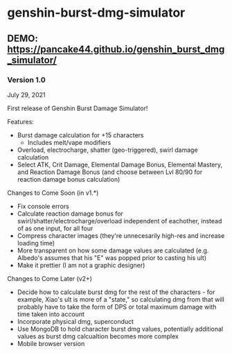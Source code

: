 # genshin-burst-dmg-simulator
## DEMO: https://pancake44.github.io/genshin_burst_dmg_simulator/

### Version 1.0

July 29, 2021

First release of Genshin Burst Damage Simulator!

Features:
+ Burst damage calculation for +15 characters
  + Includes melt/vape modifiers
+ Overload, electrocharge, shatter (geo-triggered), swirl damage calculation
+ Select ATK, Crit Damage, Elemental Damage Bonus, Elemental Mastery, and Reaction Damage Bonus (and choose between Lvl 80/90 for reaction damage bonus calculation)

Changes to Come Soon (in v1.\*)
+ Fix console errors
+ Calculate reaction damage bonus for swirl/shatter/electrocharge/overload independent of eachother, instead of as one input, for all four
+ Compress character images (they're unnecesarily high-res and increase loading time)
+ More transparent on how some damage values are calculated (e.g. Albedo's assumes that his "E" was popped prior to casting his ult)
+ Make it prettier (I am not a graphic designer)

Changes to Come Later (v2\+)
+ Decide how to calculate burst dmg for the rest of the characters - for example, Xiao's ult is more of a "state," so calculating dmg from that will probably have to take the form of DPS or total maximum damage with time taken into account
+ Incorporate physical dmg, superconduct
+ Use MongoDB to hold character burst dmg values, potentially additional values as burst dmg calcualtion becomes more complex
+ Mobile browser version
